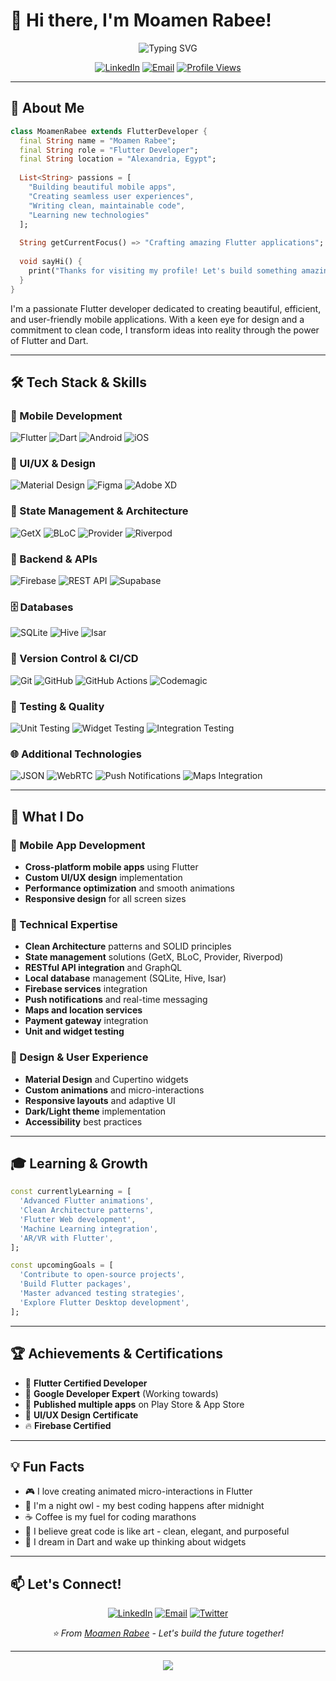 # 👋 Hi there, I'm Moamen Rabee!

<div align="center">
  <img src="https://readme-typing-svg.herokuapp.com?font=Fira+Code&size=22&duration=3000&pause=1000&color=2196F3&center=true&vCenter=true&width=435&lines=Flutter+Developer;Mobile+App+Enthusiast;UI%2FUX+Passionate;Clean+Code+Advocate" alt="Typing SVG" />
</div>

<div align="center">
  
  [![LinkedIn](https://img.shields.io/badge/LinkedIn-0077B5?style=for-the-badge&logo=linkedin&logoColor=white)](https://www.linkedin.com/in/moamen-rabee/)
  [![Email](https://img.shields.io/badge/Email-D14836?style=for-the-badge&logo=gmail&logoColor=white)](mailto:moamen.rabee.dev@gmail.com)
  [![Profile Views](https://komarev.com/ghpvc/?username=moamenrabee&label=Profile%20views&color=0e75b6&style=flat)](https://github.com/moamenrabee)
  
</div>

---

## 🚀 About Me

```dart
class MoamenRabee extends FlutterDeveloper {
  final String name = "Moamen Rabee";
  final String role = "Flutter Developer";
  final String location = "Alexandria, Egypt";
  
  List<String> passions = [
    "Building beautiful mobile apps",
    "Creating seamless user experiences",
    "Writing clean, maintainable code",
    "Learning new technologies"
  ];
  
  String getCurrentFocus() => "Crafting amazing Flutter applications";
  
  void sayHi() {
    print("Thanks for visiting my profile! Let's build something amazing together! 🚀");
  }
}
```

I'm a passionate Flutter developer dedicated to creating beautiful, efficient, and user-friendly mobile applications. With a keen eye for design and a commitment to clean code, I transform ideas into reality through the power of Flutter and Dart.

---

## 🛠️ Tech Stack & Skills

### 📱 Mobile Development
![Flutter](https://img.shields.io/badge/Flutter-02569B?style=for-the-badge&logo=flutter&logoColor=white)
![Dart](https://img.shields.io/badge/Dart-0175C2?style=for-the-badge&logo=dart&logoColor=white)
![Android](https://img.shields.io/badge/Android-3DDC84?style=for-the-badge&logo=android&logoColor=white)
![iOS](https://img.shields.io/badge/iOS-000000?style=for-the-badge&logo=ios&logoColor=white)

### 🎨 UI/UX & Design
![Material Design](https://img.shields.io/badge/Material%20Design-757575?style=for-the-badge&logo=material-design&logoColor=white)
![Figma](https://img.shields.io/badge/Figma-F24E1E?style=for-the-badge&logo=figma&logoColor=white)
![Adobe XD](https://img.shields.io/badge/Adobe%20XD-470137?style=for-the-badge&logo=Adobe%20XD&logoColor=white)

### 🔧 State Management & Architecture
![GetX](https://img.shields.io/badge/GetX-9C27B0?style=for-the-badge&logo=flutter&logoColor=white)
![BLoC](https://img.shields.io/badge/BLoC-0175C2?style=for-the-badge&logo=flutter&logoColor=white)
![Provider](https://img.shields.io/badge/Provider-02569B?style=for-the-badge&logo=flutter&logoColor=white)
![Riverpod](https://img.shields.io/badge/Riverpod-0175C2?style=for-the-badge&logo=flutter&logoColor=white)

### 🔗 Backend & APIs
![Firebase](https://img.shields.io/badge/Firebase-FFCA28?style=for-the-badge&logo=firebase&logoColor=black)
![REST API](https://img.shields.io/badge/REST-02569B?style=for-the-badge&logo=rest&logoColor=white)
![Supabase](https://img.shields.io/badge/Supabase-3ECF8E?style=for-the-badge&logo=supabase&logoColor=white)

### 🗄️ Databases
![SQLite](https://img.shields.io/badge/SQLite-07405E?style=for-the-badge&logo=sqlite&logoColor=white)
![Hive](https://img.shields.io/badge/Hive-FF6B35?style=for-the-badge&logo=hive&logoColor=white)
![Isar](https://img.shields.io/badge/Isar-00D4AA?style=for-the-badge&logo=database&logoColor=white)

### 🔄 Version Control & CI/CD
![Git](https://img.shields.io/badge/Git-F05032?style=for-the-badge&logo=git&logoColor=white)
![GitHub](https://img.shields.io/badge/GitHub-100000?style=for-the-badge&logo=github&logoColor=white)
![GitHub Actions](https://img.shields.io/badge/GitHub_Actions-2088FF?style=for-the-badge&logo=github-actions&logoColor=white)
![Codemagic](https://img.shields.io/badge/Codemagic-F45E3F?style=for-the-badge&logo=codemagic&logoColor=white)

### 🧪 Testing & Quality
![Unit Testing](https://img.shields.io/badge/Unit_Testing-0175C2?style=for-the-badge&logo=flutter&logoColor=white)
![Widget Testing](https://img.shields.io/badge/Widget_Testing-02569B?style=for-the-badge&logo=flutter&logoColor=white)
![Integration Testing](https://img.shields.io/badge/Integration_Testing-0175C2?style=for-the-badge&logo=flutter&logoColor=white)

### 🌐 Additional Technologies
![JSON](https://img.shields.io/badge/JSON-000000?style=for-the-badge&logo=json&logoColor=white)
![WebRTC](https://img.shields.io/badge/WebRTC-333333?style=for-the-badge&logo=webrtc&logoColor=white)
![Push Notifications](https://img.shields.io/badge/Push_Notifications-FF6B35?style=for-the-badge&logo=firebase&logoColor=white)
![Maps Integration](https://img.shields.io/badge/Maps_Integration-4285F4?style=for-the-badge&logo=google-maps&logoColor=white)

---


## 🎯 What I Do

### 📱 Mobile App Development
- **Cross-platform mobile apps** using Flutter
- **Custom UI/UX design** implementation
- **Performance optimization** and smooth animations
- **Responsive design** for all screen sizes

### 🔧 Technical Expertise
- **Clean Architecture** patterns and SOLID principles
- **State management** solutions (GetX, BLoC, Provider, Riverpod)
- **RESTful API integration** and GraphQL
- **Local database** management (SQLite, Hive, Isar)
- **Firebase services** integration
- **Push notifications** and real-time messaging
- **Maps and location services**
- **Payment gateway** integration
- **Unit and widget testing**

### 🎨 Design & User Experience
- **Material Design** and Cupertino widgets
- **Custom animations** and micro-interactions
- **Responsive layouts** and adaptive UI
- **Dark/Light theme** implementation
- **Accessibility** best practices

---


## 🎓 Learning & Growth

```dart
const currentlyLearning = [
  'Advanced Flutter animations',
  'Clean Architecture patterns',
  'Flutter Web development',
  'Machine Learning integration',
  'AR/VR with Flutter',
];

const upcomingGoals = [
  'Contribute to open-source projects',
  'Build Flutter packages',
  'Master advanced testing strategies',
  'Explore Flutter Desktop development',
];
```

---


## 🏆 Achievements & Certifications

- 🎯 **Flutter Certified Developer**
- 🚀 **Google Developer Expert** (Working towards)
- 📱 **Published multiple apps** on Play Store & App Store
- 🎨 **UI/UX Design Certificate**
- 🔥 **Firebase Certified**

---

## 💡 Fun Facts

- 🎮 I love creating animated micro-interactions in Flutter
- 🌙 I'm a night owl - my best coding happens after midnight
- ☕ Coffee is my fuel for coding marathons
- 🎨 I believe great code is like art - clean, elegant, and purposeful
- 🚀 I dream in Dart and wake up thinking about widgets

---

## 📫 Let's Connect!

<div align="center">
  
  [![LinkedIn](https://img.shields.io/badge/LinkedIn-Connect-0077B5?style=for-the-badge&logo=linkedin&logoColor=white)](https://www.linkedin.com/in/moamen-rabee/)
  [![Email](https://img.shields.io/badge/Email-Contact-D14836?style=for-the-badge&logo=gmail&logoColor=white)](mailto:moamen.rabee.dev@gmail.com)
  [![Twitter](https://img.shields.io/badge/Twitter-Follow-1DA1F2?style=for-the-badge&logo=twitter&logoColor=white)](https://twitter.com/moamenrabee)
  
</div>

<div align="center">
  <i>⭐️ From <a href="https://github.com/moamenrabee">Moamen Rabee</a> - Let's build the future together!</i>
</div>

---

<div align="center">
  <img src="https://capsule-render.vercel.app/api?type=waving&color=gradient&height=100&section=footer" />
</div>
